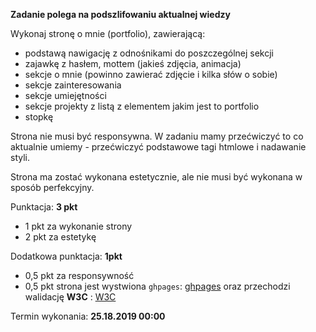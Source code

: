 **Zadanie polega na podszlifowaniu aktualnej wiedzy**

Wykonaj stronę o mnie (portfolio), zawierającą:
        
* podstawą nawigację z odnośnikami do poszczególnej sekcji
* zajawkę z hasłem, mottem (jakieś zdjęcia, animacja)
* sekcje o mnie (powinno zawierać zdjęcie i kilka słów o sobie)
* sekcje zainteresowania
* sekcje umiejętności
* sekcje projekty z listą z elementem jakim jest to portfolio
* stopkę
                 
Strona nie musi być responsywna. W zadaniu mamy przećwiczyć to co aktualnie umiemy - przećwiczyć podstawowe tagi htmlowe i nadawanie styli.

Strona ma zostać wykonana estetycznie, ale nie musi być wykonana w sposób perfekcyjny.
                
Punktacja: **3 pkt**

* 1 pkt za wykonanie strony
* 2 pkt za estetykę
    
Dodatkowa punktacja: **1pkt**

* 0,5 pkt za responsywność
* 0,5 pkt strona jest wystwiona `ghpages`: [ghpages](https://pages.github.com/) oraz przechodzi walidację **W3C** : [W3C](https://validator.w3.org/)

Termin wykonania: **25.18.2019 00:00**
